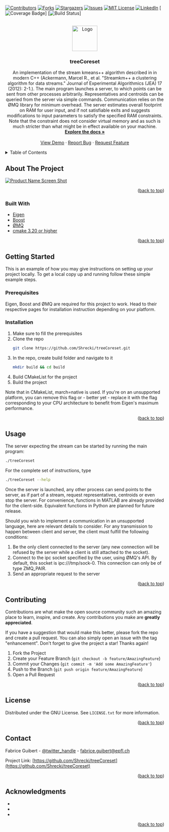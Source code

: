 <div id="top"></div>
<!--
*** Thanks for checking out the Best-README-Template. If you have a suggestion
*** that would make this better, please fork the repo and create a pull request
*** or simply open an issue with the tag "enhancement".
*** Don't forget to give the project a star!
*** Thanks again! Now go create something AMAZING! :D
-->



<!-- PROJECT SHIELDS -->
<!--
*** I'm using markdown "reference style" links for readability.
*** Reference links are enclosed in brackets [ ] instead of parentheses ( ).
*** See the bottom of this document for the declaration of the reference variables
*** for contributors-url, forks-url, etc. This is an optional, concise syntax you may use.
*** https://www.markdownguide.org/basic-syntax/#reference-style-links
-->
[![Contributors][contributors-shield]][contributors-url]
[![Forks][forks-shield]][forks-url]
[![Stargazers][stars-shield]][stars-url]
[![Issues][issues-shield]][issues-url]
[![MIT License][license-shield]][license-url]
[![LinkedIn][linkedin-shield]][linkedin-url]
[![Coverage Badge](https://img.shields.io/endpoint?url=https://gist.githubusercontent.com/Shrecki/885611157/raw/treeCoreset__main.json)]
[![Build Status](https://github.com/github/treeCorset/actions/workflows/helloAction.yml/badge.svg?event=push)]


<!-- PROJECT LOGO -->
<br />
<div align="center">
  <a href="https://github.com/Shrecki/treeCoreset">
    <img src="images/logo.png" alt="Logo" width="80" height="80">
  </a>

<h3 align="center">treeCoreset</h3>

  <p align="center">
    An implementation of the stream kmeans++ algorithm described in  in modern C++ (Ackermann, Marcel R., et al. "Streamkm++ a clustering algorithm for data streams." Journal of Experimental Algorithmics (JEA) 17 (2012): 2-1.).
    The main program launches a server, to which points can be sent from other processes arbitrarily. Representatives and centroids can be queried from the server via simple commands.
    Communication relies on the ØMQ library for minimum overhead.
    The server estimates overall footprint on RAM for user input, and if not satisfiable exits and suggests modifications to input parameters to satisfy the specified RAM constraints. Note that the constraint does not consider virtual memory and as such is much stricter than what might be in effect available on your machine.
    <br />
    <a href="https://github.com/Shrecki/treeCoreset"><strong>Explore the docs »</strong></a>
    <br />
    <br />
    <a href="https://github.com/Shrecki/treeCoreset">View Demo</a>
    ·
    <a href="https://github.com/Shrecki/treeCoreset/issues">Report Bug</a>
    ·
    <a href="https://github.com/Shrecki/treeCoreset/issues">Request Feature</a>
  </p>
</div>



<!-- TABLE OF CONTENTS -->
<details>
  <summary>Table of Contents</summary>
  <ol>
    <li>
      <a href="#about-the-project">About The Project</a>
      <ul>
        <li><a href="#built-with">Built With</a></li>
      </ul>
    </li>
    <li>
      <a href="#getting-started">Getting Started</a>
      <ul>
        <li><a href="#prerequisites">Prerequisites</a></li>
        <li><a href="#installation">Installation</a></li>
      </ul>
    </li>
    <li><a href="#usage">Usage</a></li>
    <li><a href="#roadmap">Roadmap</a></li>
    <li><a href="#contributing">Contributing</a></li>
    <li><a href="#license">License</a></li>
    <li><a href="#contact">Contact</a></li>
    <li><a href="#acknowledgments">Acknowledgments</a></li>
  </ol>
</details>



<!-- ABOUT THE PROJECT -->
## About The Project

[![Product Name Screen Shot][product-screenshot]](https://example.com)

<p align="right">(<a href="#top">back to top</a>)</p>



### Built With


* [Eigen](https://eigen.tuxfamily.org/index.php?title=Main_Page)
* [Boost](https://www.boost.org/)
* [ØMQ](https://zeromq.org/)
* [cmake 3.20 or higher](https://cmake.org/)

<p align="right">(<a href="#top">back to top</a>)</p>



<!-- GETTING STARTED -->
## Getting Started

This is an example of how you may give instructions on setting up your project locally.
To get a local copy up and running follow these simple example steps.

### Prerequisites

Eigen, Boost and ØMQ are required for this project to work. Head to their respective pages for installation instruction depending on your platform.


### Installation

1. Make sure to fill the prerequisites
2. Clone the repo
   ```sh
   git clone https://github.com/Shrecki/treeCoreset.git
   ```
3. In the repo, create build folder and navigate to it
   ```sh
   mkdir build && cd build
   ```
4. Build CMakeList for the project
5. Build the project

Note that in CMakeList, march=native is used. If you're on an unsupported platform, you can remove this flag or - better yet - replace it with the flag corresponding to your CPU architecture to benefit from Eigen's maximum performance.

<p align="right">(<a href="#top">back to top</a>)</p>



<!-- USAGE EXAMPLES -->
## Usage

The server expecting the stream can be started by running the main program:
   ```sh
   ./treeCoreset
   ```

For the complete set of instructions, type
   ```sh
   ./treeCoreset --help
   ```

Once the server is launched, any other process can send points to the server, as if part of a stream, request representatives, centroids or even stop the server.
For convenience, functions in MATLAB are already provided for the client-side. Equivalent functions in Python are planned for future release.


Should you wish to implement a communication in an unsupported language, here are relevant details to consider. For any transmission to happen between client and server, the client must fulfill the following conditions:
1. Be the only client connected to the server (any new connection will be refused by the server while a client is still attached to the socket).
2. Connect to the ipc socket specified by the user, using ØMQ's API. By default, this socket is ipc:///tmp/sock-0. This connection can only be of type ZMQ_PAIR.
3. Send an appropriate request to the server


<p align="right">(<a href="#top">back to top</a>)</p>




<!-- CONTRIBUTING -->
## Contributing

Contributions are what make the open source community such an amazing place to learn, inspire, and create. Any contributions you make are **greatly appreciated**.

If you have a suggestion that would make this better, please fork the repo and create a pull request. You can also simply open an issue with the tag "enhancement".
Don't forget to give the project a star! Thanks again!

1. Fork the Project
2. Create your Feature Branch (`git checkout -b feature/AmazingFeature`)
3. Commit your Changes (`git commit -m 'Add some AmazingFeature'`)
4. Push to the Branch (`git push origin feature/AmazingFeature`)
5. Open a Pull Request

<p align="right">(<a href="#top">back to top</a>)</p>



<!-- LICENSE -->
## License

Distributed under the GNU License. See `LICENSE.txt` for more information.

<p align="right">(<a href="#top">back to top</a>)</p>



<!-- CONTACT -->
## Contact

Fabrice Guibert - [@twitter_handle](https://twitter.com/twitter_handle) - fabrice.guibert@epfl.ch

Project Link: [https://github.com/Shrecki/treeCoreset](https://github.com/Shrecki/treeCoreset)

<p align="right">(<a href="#top">back to top</a>)</p>



<!-- ACKNOWLEDGMENTS -->
## Acknowledgments

* []()
* []()
* []()

<p align="right">(<a href="#top">back to top</a>)</p>



<!-- MARKDOWN LINKS & IMAGES -->
<!-- https://www.markdownguide.org/basic-syntax/#reference-style-links -->
[contributors-shield]: https://img.shields.io/github/contributors/Shrecki/treeCoreset.svg?style=for-the-badge
[contributors-url]: https://github.com/Shrecki/treeCoreset/graphs/contributors
[forks-shield]: https://img.shields.io/github/forks/Shrecki/treeCoreset.svg?style=for-the-badge
[forks-url]: https://github.com/Shrecki/treeCoreset/network/members
[stars-shield]: https://img.shields.io/github/stars/Shrecki/treeCoreset.svg?style=for-the-badge
[stars-url]: https://github.com/Shrecki/treeCoreset/stargazers
[issues-shield]: https://img.shields.io/github/issues/Shrecki/treeCoreset.svg?style=for-the-badge
[issues-url]: https://github.com/Shrecki/treeCoreset/issues
[license-shield]: https://img.shields.io/github/license/Shrecki/treeCoreset.svg?style=for-the-badge
[license-url]: https://github.com/Shrecki/treeCoreset/blob/master/LICENSE.txt
[linkedin-shield]: https://img.shields.io/badge/-LinkedIn-black.svg?style=for-the-badge&logo=linkedin&colorB=555
[linkedin-url]: https://linkedin.com/in/linkedin_username
[product-screenshot]: images/screenshot.png
